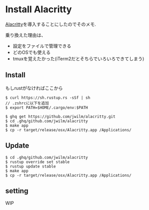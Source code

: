 # Install Alacritty

[Alacritty](https://github.com/jwilm/alacritty)を導入することにしたのでそのメモ.

乗り換えた理由は、
- 設定をファイルで管理できる
- どのOSでも使える
- tmuxを覚えたかった(iTerm2だとそちらでいろいろできてしまう)

## Install
もしrustがなければここから
```
$ curl https://sh.rustup.rs -sSf | sh
// .zshrcに以下を追加
$ export PATH=$HOME/.cargo/env:$PATH
```

```
$ ghq get https://github.com/jwilm/alacritty.git
$ cd .ghq/github.com/jwilm/alacritty
$ make app
$ cp -r target/release/osx/Alacritty.app /Applications/
```

## Update

```
$ cd .ghq/github.com/jwilm/alacritty
$ rustup override set stable
$ rustup update stable
$ make app
$ cp -r target/release/osx/Alacritty.app /Applications/
```

## setting

WIP
